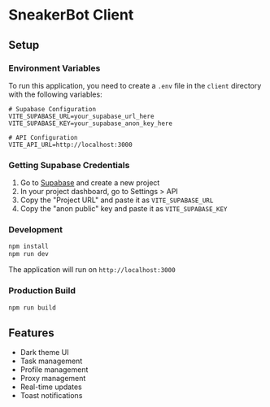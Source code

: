 # SneakerBot Client

## Setup

### Environment Variables

To run this application, you need to create a `.env` file in the `client` directory with the following variables:

```env
# Supabase Configuration
VITE_SUPABASE_URL=your_supabase_url_here
VITE_SUPABASE_KEY=your_supabase_anon_key_here

# API Configuration
VITE_API_URL=http://localhost:3000
```

### Getting Supabase Credentials

1. Go to [Supabase](https://supabase.com) and create a new project
2. In your project dashboard, go to Settings > API
3. Copy the "Project URL" and paste it as `VITE_SUPABASE_URL`
4. Copy the "anon public" key and paste it as `VITE_SUPABASE_KEY`

### Development

```bash
npm install
npm run dev
```

The application will run on `http://localhost:3000`

### Production Build

```bash
npm run build
```

## Features

- Dark theme UI
- Task management
- Profile management
- Proxy management
- Real-time updates
- Toast notifications
